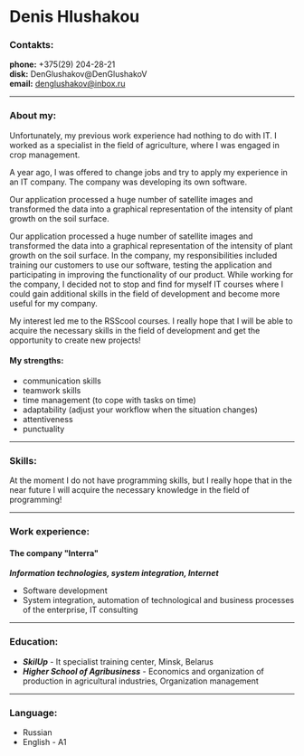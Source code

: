# Denis Hlushakou  

### Contakts: 
**phone:** +375(29) 204-28-21  
**disk:** DenGlushakov@DenGlushakoV  
**email:** denglushakov@inbox.ru
***
### About my:
Unfortunately, my previous work experience had nothing to do with IT. I worked as a specialist in the field of agriculture, where I was engaged in crop management.

A year ago, I was offered to change jobs and try to apply my experience in an IT company. The company was developing its own software. 

Our application processed a huge number of satellite images and transformed the data into a graphical representation of the intensity of plant growth on the soil surface.


Our application processed a huge number of satellite images and transformed the data into a graphical representation of the intensity of plant growth on the soil surface. In the company, my responsibilities included training our customers to use our software, testing the application and participating in improving the functionality of our product. While working for the company, I decided not to stop and find for myself IT courses where I could gain additional skills in the field of development and become more useful for my company. 

My interest led me to the RSScool courses. I really hope that I will be able to acquire the necessary skills in the field of development and get the opportunity to create new projects!

#### My strengths:
* communication skills 
* teamwork skills
* time management (to cope with tasks on time)
* adaptability (adjust your workflow when the situation changes)
* attentiveness
* punctuality
***
### Skills:
At the moment I do not have programming skills, but I really hope that in the near future I will acquire the necessary knowledge in the field of programming!
***
### Work experience:
#### The company "Interra"
___Information technologies, system integration, Internet___
* Software development
* System integration, automation of technological and business processes
of the enterprise, IT consulting
***
### Education:
* ___SkilUp___ - It specialist training center, Minsk, Belarus
* ___Higher School of Agribusiness___ - 
Economics and organization of production in agricultural industries, Organization management
***
### Language:
* Russian
* English - А1
